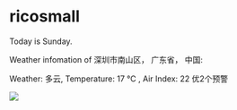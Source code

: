 # ricosmall

Today is Sunday.

Weather infomation of 深圳市南山区， 广东省， 中国: 

Weather: 多云, Temperature: 17 ℃ , Air Index: 22 优2个预警

<img src="https://github-readme-stats.vercel.app/api?username=ricosmall&show_icons=true" />
